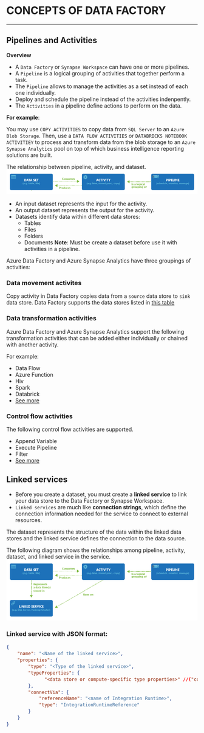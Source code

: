 # CONCEPTS OF DATA FACTORY
---

## Pipelines and Activities

**Overview**

* A `Data Factory` or `Synapse Workspace` can have one or more pipelines. 
* A `Pipeline` is a logical grouping of activities that together perform a task.
* The `Pipeline` allows to manage the activities as a set instead of each one individually.
* Deploy and schedule the pipeline instead of the activities indenpently.
* The `Activities` in a pipeline define actions to perform on the data.

**For example**:

You may use `COPY ACTIVITIES` to copy data from `SQL Server` to an `Azure Blob Storage`. Then, use a `DATA FLOW ACTIVITIES` or `DATABRICKS NOTEBOOK ACTIVITIEY` to process and transform data from the blob storage to an `Azure Synapse Analytics` pool on top of which business intelligence reporting solutions are built.

The relationship between pipeline, activity, and dataset.
![Relationship btw pipeline, activity, dataset](https://github.com/surawut-jirasaktavee/microsoft-azure-learning/blob/main/introduction%20to%20Data%20Factory/images/relationship-between-dataset-pipeline-activity.png)

* An input dataset represents the input for the activity.
* An output dataset represents the output for the activity.
* Datasets identify data within different data stores:
  * Tables
  * Files
  * Folders
  * Documents
**Note**: Must be create a dataset before use it with activities in a pipeline.

Azure Data Factory and Azure Synapse Analytics have three groupings of activities:
### Data movement activites

Copy activity in Data Factory copies data from a `source` data store to `sink` data store.
Data Factory supports the data stores listed in [this table](https://docs.microsoft.com/en-us/azure/data-factory/concepts-pipelines-activities?tabs=data-factory#data-movement-activities)

### Data transformation activities

Azure Data Factory and Azure Synapse Analytics support the following transformation activities that can be added either individually or chained with another activity.

For example:
* Data Flow
* Azure Function
* Hiv
* Spark
* Databrick
* [See more](https://docs.microsoft.com/en-us/azure/data-factory/concepts-pipelines-activities?tabs=data-factory#data-transformation-activities)

### Control flow activities

The following control flow activities are supported.
* Append Variable
* Execute Pipeline
* Filter
* [See more](https://docs.microsoft.com/en-us/azure/data-factory/concepts-pipelines-activities?tabs=data-factory#control-flow-activities)
    
        
 ## Linked services
 
* Before you create a dataset, you must create a **linked service** to link your data store to the Data Factory or Synapse Workspace. 
* `Linked services` are much like **connection strings**, which define the connection information needed for the service to connect to external resources.

The dataset represents the structure of the data within the linked data stores and the linked service defines the connection to the data source.

The following diagram shows the relationships among pipeline, activity, dataset, and linked service in the service.
![relationship btw pipeline, activity, dataset, and linked service](https://github.com/surawut-jirasaktavee/microsoft-azure-learning/blob/main/introduction%20to%20Data%20Factory/images/relationship-between-data-factory-entities.png)

### Linked service with JSON format:

```JSON
{
    "name": "<Name of the linked service>",
    "properties": {
        "type": "<Type of the linked service>",
        "typeProperties": {
              "<data store or compute-specific type properties>" //("connectionString")
        },
        "connectVia": {
            "referenceName": "<name of Integration Runtime>",
            "type": "IntegrationRuntimeReference"
        }
    }
}
```

